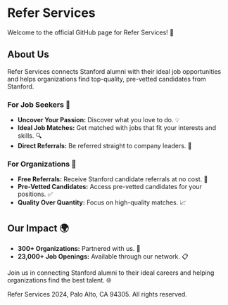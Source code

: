 # Refer Services 

Welcome to the official GitHub page for Refer Services! 🌟

## About Us

Refer Services connects Stanford alumni with their ideal job opportunities and helps organizations find top-quality, pre-vetted candidates from Stanford.

### For Job Seekers 🚀
- **Uncover Your Passion:** Discover what you love to do. 💡
- **Ideal Job Matches:** Get matched with jobs that fit your interests and skills. 🔍
- **Direct Referrals:** Be referred straight to company leaders. 🎯

### For Organizations 🏢
- **Free Referrals:** Receive Stanford candidate referrals at no cost. 💼
- **Pre-Vetted Candidates:** Access pre-vetted candidates for your positions. ✅
- **Quality Over Quantity:** Focus on high-quality matches. 📈

## Our Impact 🌍
- **300+ Organizations:** Partnered with us. 🤝
- **23,000+ Job Openings:** Available through our network. 📋

Join us in connecting Stanford alumni to their ideal careers and helping organizations find the best talent. 🌐

Refer Services 2024, Palo Alto, CA 94305. All rights reserved.
